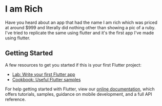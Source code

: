 # I am Rich

Have you heard about an app that had the name I am rich which was priced at around $999 and literally did nothing other than showing a pic of a ruby. 
I've tried to replicate the same using flutter and it's the first app I've made using flutter.

## Getting Started

A few resources to get you started if this is your first Flutter project:

- [Lab: Write your first Flutter app](https://flutter.dev/docs/get-started/codelab)
- [Cookbook: Useful Flutter samples](https://flutter.dev/docs/cookbook)

For help getting started with Flutter, view our
[online documentation](https://flutter.dev/docs), which offers tutorials,
samples, guidance on mobile development, and a full API reference.


